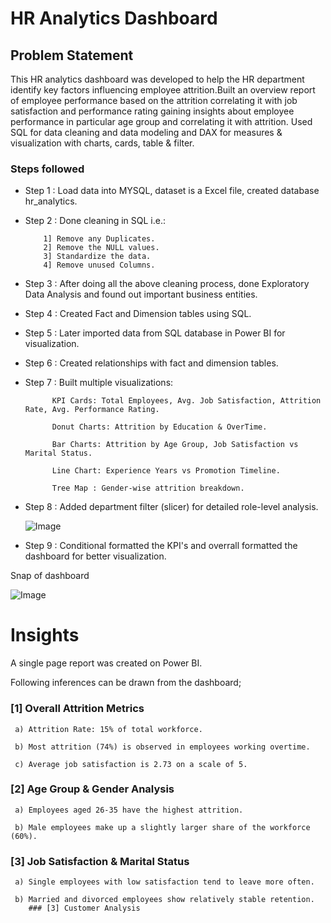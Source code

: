 # HR Analytics Dashboard


## Problem Statement

This HR analytics dashboard was developed to help the HR department identify key factors influencing employee attrition.Built an overview report of employee performance based on the attrition correlating it with job satisfaction and performance rating gaining insights about employee performance in particular age group and correlating it with attrition. Used SQL for data cleaning and data modeling and DAX for measures & visualization with charts, cards, table & filter.


### Steps followed 

- Step 1 : Load data into MYSQL, dataset is a Excel file, created database hr_analytics.

- Step 2 : Done cleaning in SQL i.e.:

          1] Remove any Duplicates.
          2] Remove the NULL values.
          3] Standardize the data.
          4] Remove unused Columns.

- Step 3 : After doing all the above cleaning process, done Exploratory Data Analysis and found out important business entities.

- Step 4 : Created Fact and Dimension tables using SQL.

- Step 5 : Later imported data from SQL database in Power BI for visualization.

- Step 6 : Created relationships with fact and dimension tables.
    
- Step 7 : Built multiple visualizations:

            KPI Cards: Total Employees, Avg. Job Satisfaction, Attrition Rate, Avg. Performance Rating.
            
            Donut Charts: Attrition by Education & OverTime.
            
            Bar Charts: Attrition by Age Group, Job Satisfaction vs Marital Status.
            
            Line Chart: Experience Years vs Promotion Timeline.
            
            Tree Map : Gender-wise attrition breakdown.
- Step 8 : Added department filter (slicer) for detailed role-level analysis.

     ![Image](https://github.com/user-attachments/assets/1fc19c47-48e0-4233-bd7a-d373e3a43d47)


        
- Step 9 : Conditional formatted the KPI's and overrall formatted the dashboard for better visualization.

 Snap of dashboard
 
  ![Image](https://github.com/user-attachments/assets/0d35de68-1d0e-48cc-a18c-89030eca140e)

 


# Insights

A single page report was created on Power BI.

Following inferences can be drawn from the dashboard;

### [1] Overall Attrition Metrics
     a) Attrition Rate: 15% of total workforce.
      
     b) Most attrition (74%) is observed in employees working overtime.
      
     c) Average job satisfaction is 2.73 on a scale of 5.

           
### [2] Age Group & Gender Analysis

     a) Employees aged 26-35 have the highest attrition.
      
     b) Male employees make up a slightly larger share of the workforce (60%).
         
  
### [3] Job Satisfaction & Marital Status

     a) Single employees with low satisfaction tend to leave more often.
        
     b) Married and divorced employees show relatively stable retention. 
        ### [3] Customer Analysis 





     
 
 
